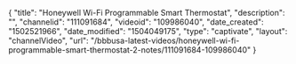 {
    "title": "Honeywell Wi-Fi Programmable Smart Thermostat",
    "description": "",
    "channelid": "111091684",
    "videoid": "109986040",
    "date_created": "1502521966",
    "date_modified": "1504049175",
    "type": "captivate",
    "layout": "channelVideo",
    "url": "\/bbbusa-latest-videos\/honeywell-wi-fi-programmable-smart-thermostat-2-notes\/111091684-109986040"
}